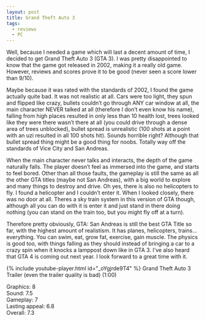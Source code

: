 ```yaml
---
layout: post
title: Grand Theft Auto 3
tags:
  - reviews
  - PC
---
```


Well, because I needed a game which will last a decent amount of time, I decided to get Grand Theft Auto 3 (GTA 3). I was pretty disappointed to know that the game got released in 2002, making it a really old game. However, reviews and scores prove it to be good (never seen a score lower than 9/10).

Maybe because it was rated with the standards of 2002, I found the game actually quite bad. It was not realistic at all. Cars were too light, they spun and flipped like crazy, bullets couldn’t go through ANY car window at all, the main character NEVER talked at all (therefore I don’t even know his name), falling from high places resulted in only less than 10 health lost, trees looked like they were there wasn’t there at all (you could drive through a dense area of trees unblocked), bullet spread is unrealistic (100 shots at a point with an uzi resulted in all 100 shots hit). Sounds horrible right? Although that bullet spread thing might be a good thing for noobs. Totally way off the standards of Vice City and San Andreas.

When the main character never talks and interacts, the depth of the game naturally falls. The player doesn’t feel as immersed into the game, and starts to feel bored. Other than all those faults, the gameplay is still the same as all the other GTA titles (maybe not San Andreas), with a big world to explore and many things to destroy and drive. Oh yes, there is also no helicopters to fly. I found a helicopter and I couldn’t enter it. When I looked closely, there was no door at all. Theres a sky train system in this version of GTA though, although all you can do with it is enter it and just stand in there doing nothing (you can stand on the train too, but you might fly off at a turn).

Therefore pretty obviously, GTA: San Andreas is still the best GTA Title so far, with the highest amount of realistism. It has planes, helicopters, trains… everything. You can swim, eat, grow fat, exercise, gain muscle. The physics is good too, with things falling as they should instead of bringing a car to a crazy spin when it knocks a lamppost down like in GTA 3. I’ve also heard that GTA 4 is coming out next year. I look forward to a great time with it.

{% include youtube-player.html id="_oYgjrde9T4" %}
Grand Theft Auto 3 Trailer (even the trailer quality is bad) (1:00)

Graphics: 8\
Sound: 7.5\
Gameplay: 7\
Lasting appeal: 6.8\
Overall: 7.3
